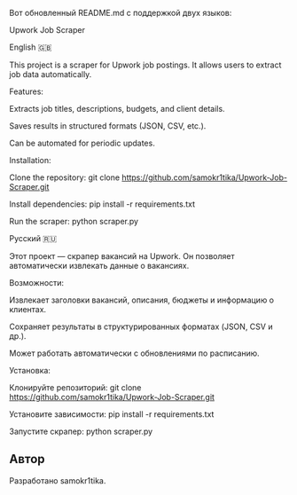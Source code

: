 Вот обновленный README.md с поддержкой двух языков:

Upwork Job Scraper

English 🇬🇧

This project is a scraper for Upwork job postings. It allows users to extract job data automatically.

Features:

Extracts job titles, descriptions, budgets, and client details.

Saves results in structured formats (JSON, CSV, etc.).

Can be automated for periodic updates.

Installation:

Clone the repository: git clone https://github.com/samokr1tika/Upwork-Job-Scraper.git 

Install dependencies: pip install -r requirements.txt 

Run the scraper: python scraper.py 

Русский 🇷🇺

Этот проект — скрапер вакансий на Upwork. Он позволяет автоматически извлекать данные о вакансиях.

Возможности:

Извлекает заголовки вакансий, описания, бюджеты и информацию о клиентах.

Сохраняет результаты в структурированных форматах (JSON, CSV и др.).

Может работать автоматически с обновлениями по расписанию.

Установка:

Клонируйте репозиторий: git clone https://github.com/samokr1tika/Upwork-Job-Scraper.git 

Установите зависимости: pip install -r requirements.txt 

Запустите скрапер: python scraper.py 


## Автор
Разработано samokr1tika.
